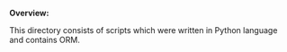 **Overview:**

This directory consists of scripts which were written in Python language and contains ORM.
